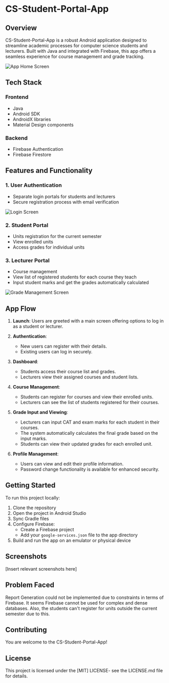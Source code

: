 # CS-Student-Portal-App

## Overview

CS-Student-Portal-App is a robust Android application designed to streamline academic processes for computer science students and lecturers. Built with Java and integrated with Firebase, this app offers a seamless experience for course management and grade tracking.

![App Home Screen](path/to/home_screen_screenshot.png)

## Tech Stack

### Frontend
- Java
- Android SDK
- AndroidX libraries
- Material Design components

### Backend
- Firebase Authentication
- Firebase Firestore

## Features and Functionality

### 1. User Authentication
- Separate login portals for students and lecturers
- Secure registration process with email verification

![Login Screen](path/to/login_screen_screenshot.png)

### 2. Student Portal
- Units registration for the current semester
- View enrolled units
- Access grades for individual units

### 3. Lecturer Portal
- Course management
- View list of registered students for each course they teach
- Input student marks and get the grades automatically calculated

![Grade Management Screen](path/to/grade_management_screenshot.png)

## App Flow

1. **Launch**: Users are greeted with a main screen offering options to log in as a student or lecturer.

2. **Authentication**: 
   - New users can register with their details.
   - Existing users can log in securely.

3. **Dashboard**:
   - Students access their course list and grades.
   - Lecturers view their assigned courses and student lists.

4. **Course Management**:
   - Students can register for courses and view their enrolled units.
   - Lecturers can see the list of students registered for their courses.

5. **Grade Input and Viewing**:
   - Lecturers can input CAT and exam marks for each student in their courses.
   - The system automatically calculates the final grade based on the input marks.
   - Students can view their updated grades for each enrolled unit.

6. **Profile Management**:
   - Users can view and edit their profile information.
   - Password change functionality is available for enhanced security.

## Getting Started

To run this project locally:

1. Clone the repository
2. Open the project in Android Studio
3. Sync Gradle files
4. Configure Firebase:
   - Create a Firebase project
   - Add your `google-services.json` file to the app directory
5. Build and run the app on an emulator or physical device

## Screenshots

[Insert relevant screenshots here]

## Problem Faced
Report Generation could not be implemented due to constraints in terms of Firebase. It seems Firebase cannot be used for complex and dense databases. 
Also, the students can't register for units outside the current semester due to this.

## Contributing

You are welcome to the CS-Student-Portal-App! 

## License

This project is licensed under the [MIT] LICENSE- see the LICENSE.md file for details.
